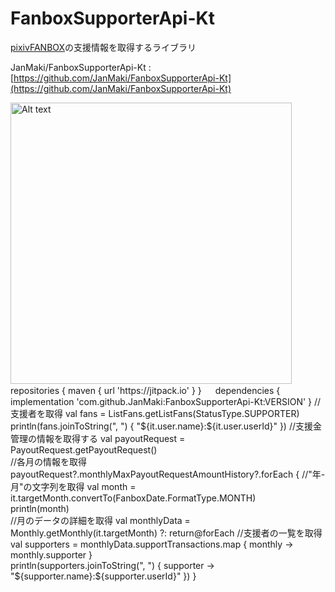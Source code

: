 # FanboxSupporterApi-Kt

[pixivFANBOX](https://www.fanbox.cc/)の支援情報を取得するライブラリ

JanMaki/FanboxSupporterApi-Kt
: [https://github.com/JanMaki/FanboxSupporterApi-Kt](https://github.com/JanMaki/FanboxSupporterApi-Kt)


<procedure title="Gradle">
<a href="https://jitpack.io/#JanMaki/FanboxSupporterApi-Kt">
    <img src="https://jitpack.io/v/JanMaki/FanboxSupporterApi-Kt.svg" alt="Alt text" width="450"/>
</a>
<tabs group="repos">

<tab title="Gradle" group-key="gradle">
<code-block lang="gradle">
repositories {
    maven { url 'https://jitpack.io' }
}
　
dependencies {
    implementation 'com.github.JanMaki:FanboxSupporterApi-Kt:VERSION'
}
</code-block>
</tab>

</tabs>
</procedure>

<procedure title="Examples">
<procedure title="現在支援中のユーザーを取得">
<code-block lang="kotlin">
//支援者を取得
val fans = ListFans.getListFans(StatusType.SUPPORTER)
<br/>
println(fans.joinToString(", ") { "${it.user.name}:${it.user.userId}" })
</code-block>
</procedure>
<procedure title="過去の月ごとの支援者を取得">
<code-block lang="kotlin">
//支援金管理の情報を取得する
val payoutRequest = PayoutRequest.getPayoutRequest()
<br/>
//各月の情報を取得
payoutRequest?.monthlyMaxPayoutRequestAmountHistory?.forEach {
    //"年-月"の文字列を取得
    val month = it.targetMonth.convertTo(FanboxDate.FormatType.MONTH)
    <br/>
    println(month)
    <br/>
    //月のデータの詳細を取得
    val monthlyData = Monthly.getMonthly(it.targetMonth) ?: return@forEach
    //支援者の一覧を取得
    val supporters = monthlyData.supportTransactions.map { monthly -> monthly.supporter }
    <br/>
    println(supporters.joinToString(", ") { supporter -> "${supporter.name}:${supporter.userId}" })
}
</code-block>
</procedure>
</procedure>